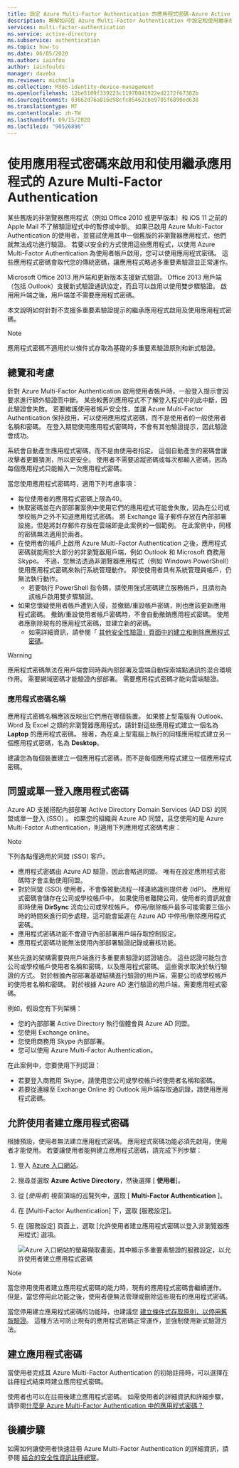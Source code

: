 ```yaml
---
title: 設定 Azure Multi-Factor Authentication 的應用程式密碼-Azure Active Directory
description: 瞭解如何在 Azure Multi-Factor Authentication 中設定和使用繼承應用程式的應用程式密碼
services: multi-factor-authentication
ms.service: active-directory
ms.subservice: authentication
ms.topic: how-to
ms.date: 06/05/2020
ms.author: iainfou
author: iainfoulds
manager: daveba
ms.reviewer: michmcla
ms.collection: M365-identity-device-management
ms.openlocfilehash: 12be5109f339223c11970041922ed2172f67382b
ms.sourcegitcommit: 03662d76a816e98cfc85462cbe9705f6890ed638
ms.translationtype: MT
ms.contentlocale: zh-TW
ms.lasthandoff: 09/15/2020
ms.locfileid: "90526896"
---
```

# <a name="enable-and-use-azure-multi-factor-authentication-with-legacy-applications-using-app-passwords"></a>使用應用程式密碼來啟用和使用繼承應用程式的 Azure Multi-Factor Authentication

某些舊版的非瀏覽器應用程式（例如 Office 2010 或更早版本）和 iOS 11 之前的 Apple Mail 不了解驗證程式中的暫停或中斷。 如果已啟用 Azure Multi-Factor Authentication 的使用者，並嘗試使用其中一個舊版的非瀏覽器應用程式，他們就無法成功進行驗證。 若要以安全的方式使用這些應用程式，以使用 Azure Multi-Factor Authentication 為使用者帳戶啟用，您可以使用應用程式密碼。 這些應用程式密碼會取代您的傳統密碼，讓應用程式略過多重要素驗證並正常運作。

Microsoft Office 2013 用戶端和更新版本支援新式驗證。 Office 2013 用戶端（包括 Outlook）支援新式驗證通訊協定，而且可以啟用以使用雙步驟驗證。 啟用用戶端之後，用戶端並不需要應用程式密碼。

本文說明如何針對不支援多重要素驗證提示的繼承應用程式啟用及使用應用程式密碼。

>[!NOTE]
> 應用程式密碼不適用於以條件式存取為基礎的多重要素驗證原則和新式驗證。

## <a name="overview-and-considerations"></a>總覽和考慮

針對 Azure Multi-Factor Authentication 啟用使用者帳戶時，一般登入提示會因要求進行額外驗證而中斷。 某些較舊的應用程式不了解登入程式中的此中斷，因此驗證會失敗。 若要維護使用者帳戶安全性，並讓 Azure Multi-Factor Authentication 保持啟用，可以使用應用程式密碼，而不是使用者的一般使用者名稱和密碼。 在登入期間使用應用程式密碼時，不會有其他驗證提示，因此驗證會成功。

系統會自動產生應用程式密碼，而不是由使用者指定。 這個自動產生的密碼會讓攻擊者更難猜測，所以更安全。 使用者不需要追蹤密碼或每次都輸入密碼，因為每個應用程式只能輸入一次應用程式密碼。

當您使用應用程式密碼時，適用下列考慮事項：

* 每位使用者的應用程式密碼上限為40。
* 快取密碼並在內部部署案例中使用它們的應用程式可能會失敗，因為在公司或學校帳戶之外不知道應用程式密碼。 將 Exchange 電子郵件存放在內部部署設施，但是將封存郵件存放在雲端即是此案例的一個範例。 在此案例中，同樣的密碼無法適用於兩者。
* 在使用者的帳戶上啟用 Azure Multi-Factor Authentication 之後，應用程式密碼就能用於大部分的非瀏覽器用戶端，例如 Outlook 和 Microsoft 商務用 Skype。 不過，您無法透過非瀏覽器應用程式（例如 Windows PowerShell）使用應用程式密碼來執行系統管理動作。 即使使用者具有系統管理員帳戶，仍無法執行動作。
    * 若要執行 PowerShell 指令碼，請使用強式密碼建立服務帳戶，且請勿為該帳戶啟用雙步驟驗證。
* 如果您懷疑使用者帳戶遭到入侵，並撤銷/重設帳戶密碼，則也應該更新應用程式密碼。 撤銷/重設使用者帳戶密碼時，不會自動撤銷應用程式密碼。 使用者應刪除現有的應用程式密碼，並建立新的密碼。
   * 如需詳細資訊，請參閱「 [其他安全性驗證」頁面中的建立和刪除應用程式密碼](../user-help/multi-factor-authentication-end-user-app-passwords.md#create-and-delete-app-passwords-from-the-additional-security-verification-page)。

>[!WARNING]
> 應用程式密碼無法在用戶端會同時與內部部署及雲端自動探索端點通訊的混合環境作用。 需要網域密碼才能驗證內部部署。 需要應用程式密碼才能向雲端驗證。

### <a name="app-password-names"></a>應用程式密碼名稱

應用程式密碼名稱應該反映出它們用在哪個裝置。 如果膝上型電腦有 Outlook、Word 及 Excel 之類的非瀏覽器應用程式，請針對這些應用程式建立一個名為 **Laptop** 的應用程式密碼。 接著，為在桌上型電腦上執行的同樣應用程式建立另一個應用程式密碼，名為 **Desktop**。

建議您為每個裝置建立一個應用程式密碼，而不是每個應用程式建立一個應用程式密碼。

## <a name="federated-or-single-sign-on-app-passwords"></a>同盟或單一登入應用程式密碼

Azure AD 支援搭配內部部署 Active Directory Domain Services (AD DS) 的同盟或單一登入 (SSO) 。 如果您的組織與 Azure AD 同盟，且您使用的是 Azure Multi-Factor Authentication，則適用下列應用程式密碼考慮：

>[!NOTE]
> 下列各點僅適用於同盟 (SSO) 客戶。

* 應用程式密碼由 Azure AD 驗證，因此會略過同盟。 唯有在設定應用程式密碼時才會主動使用同盟。
* 對於同盟 (SSO) 使用者，不會像被動流程一樣連絡識別提供者 (IdP)。 應用程式密碼會儲存在公司或學校帳戶中。 如果使用者離開公司，使用者的資訊就會即時使用 **DirSync** 流向公司或學校帳戶。 停用/刪除帳戶最多可能需要三個小時的時間來進行同步處理，這可能會延遲在 Azure AD 中停用/刪除應用程式密碼。
* 應用程式密碼功能不會遵守內部部署用戶端存取控制設定。
* 應用程式密碼功能無法使用內部部署驗證記錄或審核功能。

某些先進的架構需要與用戶端進行多重要素驗證的認證組合。 這些認證可能包含公司或學校帳戶使用者名稱和密碼，以及應用程式密碼。 這些需求取決於執行驗證的方式。 對於根據內部部署基礎結構進行驗證的用戶端，需要公司或學校帳戶的使用者名稱和密碼。 對於根據 Azure AD 進行驗證的用戶端，需要應用程式密碼。

例如，假設您有下列架構：

* 您的內部部署 Active Directory 執行個體會與 Azure AD 同盟。
* 您使用 Exchange online。
* 您使用商務用 Skype 內部部署。
* 您可以使用 Azure Multi-Factor Authentication。

在此案例中，您要使用下列認證：

* 若要登入商務用 Skype，請使用您公司或學校帳戶的使用者名稱和密碼。
* 若要從連線至 Exchange Online 的 Outlook 用戶端存取通訊錄，請使用應用程式密碼。

## <a name="allow-users-to-create-app-passwords"></a>允許使用者建立應用程式密碼

根據預設，使用者無法建立應用程式密碼。 應用程式密碼功能必須先啟用，使用者才能使用。 若要讓使用者能夠建立應用程式密碼，請完成下列步驟：

1. 登入 [Azure 入口網站](https://portal.azure.com)。
2. 搜尋並選取 **Azure Active Directory**，然後選擇 [ **使用者**]。
3. 從 [*使用者*] 視窗頂端的巡覽列中，選取 [ **Multi-Factor Authentication** ]。
4. 在 [Multi-Factor Authentication] 下，選取 [服務設定]。
5. 在 [服務設定] 頁面上，選取 [允許使用者建立應用程式密碼以登入非瀏覽器應用程式] 選項。

    ![Azure 入口網站的螢幕擷取畫面，其中顯示多重要素驗證的服務設定，以允許使用者建立應用程式密碼](media/concept-authentication-methods/app-password-authentication-method.png)
    
> [!NOTE]
>
> 當您停用使用者建立應用程式密碼的能力時，現有的應用程式密碼會繼續運作。 但是，當您停用此功能之後，使用者便無法管理或刪除這些現有的應用程式密碼。
>
> 當您停用建立應用程式密碼的功能時，也建議您 [建立條件式存取原則，以停用舊版驗證](../conditional-access/block-legacy-authentication.md)。 這種方法可防止現有的應用程式密碼正常運作，並強制使用新式驗證方法。

## <a name="create-an-app-password"></a>建立應用程式密碼

當使用者完成其 Azure Multi-Factor Authentication 的初始註冊時，可以選擇在註冊程式結束時建立應用程式密碼。

使用者也可以在註冊後建立應用程式密碼。 如需使用者的詳細資訊和詳細步驟，請參閱[什麼是 Azure Multi-Factor Authentication 中的應用程式密碼？](../user-help/multi-factor-authentication-end-user-app-passwords.md)

## <a name="next-steps"></a>後續步驟

如需如何讓使用者快速註冊 Azure Multi-Factor Authentication 的詳細資訊，請參閱 [結合的安全性資訊註冊總覽](concept-registration-mfa-sspr-combined.md)。
